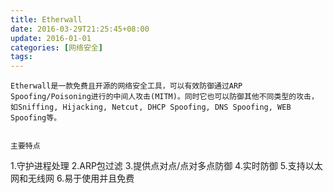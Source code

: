 ```yaml
---
title: Etherwall
date: 2016-03-29T21:25:45+08:00
update: 2016-01-01
categories: [网络安全]
tags:
---
```


	Etherwall是一款免费且开源的网络安全工具，可以有效防御通过ARP Spoofing/Poisoning进行的中间人攻击(MITM)。同时它也可以防御其他不同类型的攻击，如Sniffing, Hijacking, Netcut, DHCP Spoofing, DNS Spoofing, WEB Spoofing等。


	主要特点

1.守护进程处理
2.ARP包过滤
3.提供点对点/点对多点防御
4.实时防御
5.支持以太网和无线网
6.易于使用并且免费
